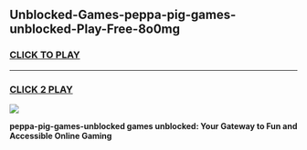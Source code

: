 
## Unblocked-Games-peppa-pig-games-unblocked-Play-Free-8o0mg
<h3>
<a href="https://premium76.site?title=peppa-pig-games-unblocked&ref=22A">CLICK TO PLAY</a></h3>
<hr>

<h3>
<a href="https://premium76.site?title=peppa-pig-games-unblocked&ref=22A">CLICK 2 PLAY</a>
  
</h3>

<a href="https://premium76.site?title=peppa-pig-games-unblocked&ref=22A"><img src="https://clearcache.store/games.png"></a>


**peppa-pig-games-unblocked games unblocked: Your Gateway to Fun and Accessible Online Gaming**
